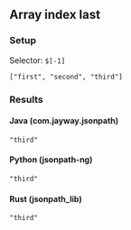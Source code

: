 ## Array index last

### Setup
Selector: `$[-1]`

    ["first", "second", "third"]

### Results
#### Java (com.jayway.jsonpath)

    "third"

#### Python (jsonpath-ng)

    "third"

#### Rust (jsonpath_lib)

    "third"

